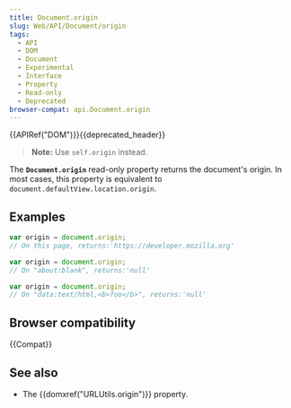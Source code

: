 ```yaml
---
title: Document.origin
slug: Web/API/Document/origin
tags:
  - API
  - DOM
  - Document
  - Experimental
  - Interface
  - Property
  - Read-only
  - Deprecated
browser-compat: api.Document.origin
---
```

{{APIRef("DOM")}}{{deprecated_header}}

> **Note:** Use `self.origin` instead.

The **`Document.origin`** read-only property returns the
document's origin. In most cases, this property is equivalent to
`document.defaultView.location.origin`.

## Examples

```js
var origin = document.origin;
// On this page, returns:'https://developer.mozilla.org'

var origin = document.origin;
// On "about:blank", returns:'null'

var origin = document.origin;
// On "data:text/html,<b>foo</b>", returns:'null'
```

## Browser compatibility

{{Compat}}

## See also

- The {{domxref("URLUtils.origin")}} property.
